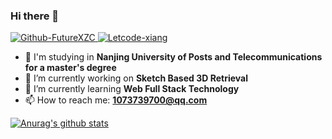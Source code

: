 ### Hi there 👋

<a href="https://github.com/FutureXZC">
  <img alt="Github-FutureXZC" src="https://img.shields.io/static/v1?logo=github&logoColor=rgb(255,255,255)&label=&message=github&color=rgb(24,23,23)&style=for-the-badge" />
</a>

<a href="https://leetcode-cn.com/u/xiang-26/">
  <img alt="Letcode-xiang" src="https://img.shields.io/static/v1?logo=Leetcode&logoColor=FFF&label=&message=Leetcode&color=FFA116&style=for-the-badge" />
</a>  

- 🏫 I'm studying in **Nanjing University of Posts and Telecommunications for a master's degree**
- 🔭 I’m currently working on **Sketch Based 3D Retrieval**
- 🌱 I’m currently learning **Web Full Stack Technology**
- 📫 How to reach me: **1073739700@qq.com**

[![Anurag's github stats](https://github-readme-stats.vercel.app/api?username=FutureXZC)](https://github.com/anuraghazra/github-readme-stats)
